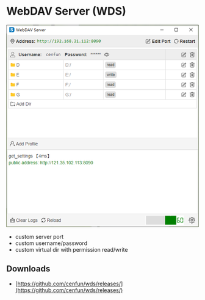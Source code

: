# WebDAV Server (WDS)

![](/assets/screenshot.png)

* custom server port
* custom username/password
* custom virtual dir with permission read/write

## Downloads
 - [https://github.com/cenfun/wds/releases/](https://github.com/cenfun/wds/releases/)